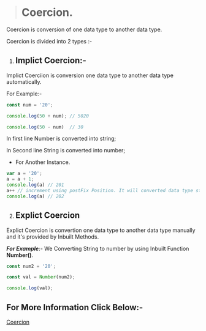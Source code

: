 > # Coercion.
Coercion is conversion of one data type to another data type.

Coercion is divided into 2 types :-

1. ## Implict Coercion:-
Implict Coerciion is conversion one data type to another data type automatically.
    
For Example:-
```javascript
const num = '20';

console.log(50 + num); // 5020

console.log(50 - num)  // 30

```
In first line Number is converted into string;

In Second line String is converted into number;

* For Another Instance.
```javascript
var a = '20';
a = a + 1; 
console.log(a) // 201
a++ // increment using postFix Position. It will converted data type string to number.
console.log(a) // 202 

```
2. ## Explict Coercion
Explict Coercion is convertion one data type to another data type manually and it's provided by Inbuilt Methods.

___For Example___:- We Converting String to number by using Inbuilt Function __Number()__.

```javascript
const num2 = '20';

const val = Number(num2);

console.log(val);

```

## For More Information Click Below:-
[Coercion](../Js/Coercion/)